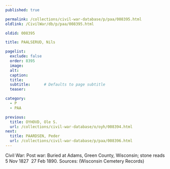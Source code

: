 ```yaml
---
published: true

permalink: /collections/civil-war-database/p/paa/008395.html
oldlink: /CivilWar/db/p/paa/008395.html

oldid: 008395

title: PAALSERUD, Nils

pagelist:
  exclude: false
  order: 8395
  image: 
  alt:
  caption:
  title:
  subtitle:      # Defaults to page subtitle
  teaser:

category: 
  - P 
  - PAA

previous:
  title: OYHOVD, Ole S.
  url: /collections/civil-war-database/o/oyh/008394.html  
next:
  title: PAARDSEN, Peder
  url: /collections/civil-war-database/p/paa/008396.html   
---
```

Civil War: Post war: Buried at Adams, Green County, Wisconsin; stone reads &#147;5 Nov 1827 &#150; 27 Feb 1890&#148;. Sources: (Wisconsin Cemetery Records)